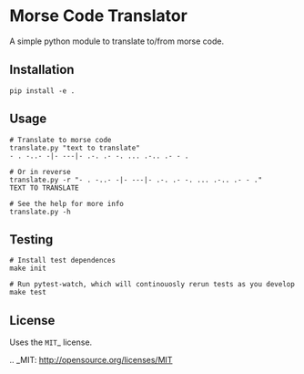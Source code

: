 Morse Code Translator
=====================

A simple python module to translate to/from morse code.

Installation
-------------
```
pip install -e .
```

Usage
-----
```
# Translate to morse code
translate.py "text to translate"
- . -..- -|- ---|- .-. .- -. ... .-.. .- - .

# Or in reverse
translate.py -r "- . -..- -|- ---|- .-. .- -. ... .-.. .- - ."
TEXT TO TRANSLATE

# See the help for more info
translate.py -h
```

Testing
-------
```
# Install test dependences
make init

# Run pytest-watch, which will continouosly rerun tests as you develop
make test
```



License
-------

Uses the `MIT`_ license.

.. _MIT: http://opensource.org/licenses/MIT
